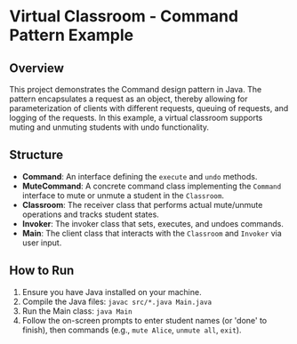 # Virtual Classroom - Command Pattern Example

## Overview
This project demonstrates the Command design pattern in Java. The pattern encapsulates a request as an object, thereby allowing for parameterization of clients with different requests, queuing of requests, and logging of the requests. In this example, a virtual classroom supports muting and unmuting students with undo functionality.

## Structure
- **Command**: An interface defining the `execute` and `undo` methods.
- **MuteCommand**: A concrete command class implementing the `Command` interface to mute or unmute a student in the `Classroom`.
- **Classroom**: The receiver class that performs actual mute/unmute operations and tracks student states.
- **Invoker**: The invoker class that sets, executes, and undoes commands.
- **Main**: The client class that interacts with the `Classroom` and `Invoker` via user input.

## How to Run
1. Ensure you have Java installed on your machine.
2. Compile the Java files: `javac src/*.java Main.java`
3. Run the Main class: `java Main`
4. Follow the on-screen prompts to enter student names (or 'done' to finish), then commands (e.g., `mute Alice`, `unmute all`, `exit`).
